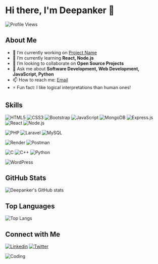 # Hi there, I'm Deepanker 👋

![Profile Views](https://komarev.com/ghpvc/?username=Deepanker200&color=blue)

## About Me

- 🔭 I’m currently working on [Project Name](https://github.com/Deepanker200/launch-pad-december)
- 🌱 I’m currently learning **React, Node.js**
- 👯 I’m looking to collaborate on **Open Source Projects**
- 💬 Ask me about **Software Development, Web Development, JavaScript, Python**
- 📫 How to reach me: [Email](mailto:tiwarideepanker@gmail.com)
- ⚡ Fun fact: I like logical interpretations than human ones!

## Skills

![HTML5](https://img.shields.io/badge/html5-%23E34F26.svg?style=for-the-badge&logo=html5&logoColor=white)
![CSS3](https://img.shields.io/badge/css3-%231572B6.svg?style=for-the-badge&logo=css3&logoColor=white)
![Bootstrap](https://img.shields.io/badge/bootstrap-%238511FA.svg?style=for-the-badge&logo=bootstrap&logoColor=white)
![JavaScript](https://img.shields.io/badge/-JavaScript-black?style=flat-square&logo=javascript)
![MongoDB](https://img.shields.io/badge/MongoDB-%234ea94b.svg?style=for-the-badge&logo=mongodb&logoColor=white)
![Express.js](https://img.shields.io/badge/express.js-%23404d59.svg?style=for-the-badge&logo=express&logoColor=%2361DAFB)
![React](https://img.shields.io/badge/-React-black?style=flat-square&logo=react)
![Node.js](https://img.shields.io/badge/-Node.js-black?style=flat-square&logo=node.js)

![PHP](https://img.shields.io/badge/php-%23777BB4.svg?style=for-the-badge&logo=php&logoColor=white)
![Laravel](https://img.shields.io/badge/laravel-%23FF2D20.svg?style=for-the-badge&logo=laravel&logoColor=white)
![MySQL](https://img.shields.io/badge/mysql-4479A1.svg?style=for-the-badge&logo=mysql&logoColor=white)

![Render](https://img.shields.io/badge/Render-%46E3B7.svg?style=for-the-badge&logo=render&logoColor=white)
![Postman](https://img.shields.io/badge/Postman-FF6C37?style=for-the-badge&logo=postman&logoColor=white)


![C](https://img.shields.io/badge/c-%2300599C.svg?style=for-the-badge&logo=c&logoColor=white)
![C++](https://img.shields.io/badge/c++-%2300599C.svg?style=for-the-badge&logo=c%2B%2B&logoColor=white)
![Python](https://img.shields.io/badge/python-3670A0?style=for-the-badge&logo=python&logoColor=ffdd54)

![WordPress](https://img.shields.io/badge/WordPress-%23117AC9.svg?style=for-the-badge&logo=WordPress&logoColor=white)




## GitHub Stats

![Deepanker's GitHub stats](https://github-readme-stats.vercel.app/api?username=Deepanker200&show_icons=true&hide_border=true)

## Top Languages

![Top Langs](https://github-readme-stats.vercel.app/api/top-langs/?username=Deepanker200&layout=compact&hide_border=true)

## Connect with Me

[![Linkedin](https://img.shields.io/badge/-LinkedIn-blue?style=flat-square&logo=linkedin)](https://linkedin.com/in/your-profile)
[![Twitter](https://img.shields.io/badge/-Twitter-blue?style=flat-square&logo=twitter)](https://twitter.com/your-profile)

![Coding](https://media.giphy.com/media/3o7aD2saalBwwftBIY/giphy.gif)
